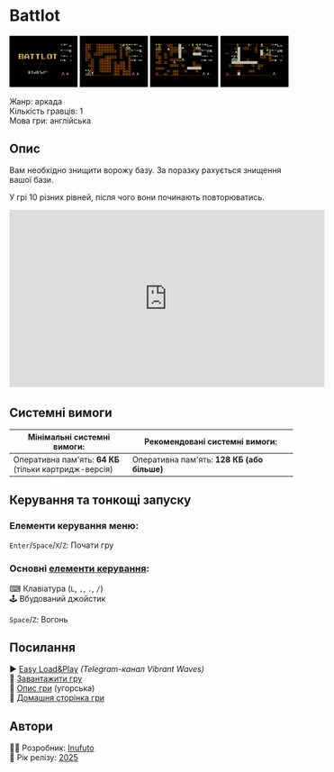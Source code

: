 # Battlot

<img src="screenshots/scrn_battlot_01.png" width="24%"> 
<img src="screenshots/scrn_battlot_02.png" width="24%"> 
<img src="screenshots/scrn_battlot_03.png" width="24%"> 
<img src="screenshots/scrn_battlot_04.png" width="24%">

Жанр: аркада  
Кількість гравців: 1  
Мова гри: англійська  


## Опис

Вам необхідно знищити ворожу базу. За поразку рахується знищення вашої бази.  

У грі 10 різних рівней, після чого вони починають повторюватись.

<iframe width="560" height="315" src="https://www.youtube.com/embed/s3s4x_kFsYc" title="YouTube video player" frameborder="0" allowfullscreen></iframe>

## Системні вимоги

|Мінімальні системні вимоги:|Рекомендовані системні вимоги:|
|---------------------------|------------------------------|
|Оперативна пам'ять: **64 КБ**<br>(тільки картридж-версія)|Оперативна пам'ять: **128 КБ (або більше)**|  

## Керування та тонкощі запуску
### Елементи керування меню:

`Enter`/`Space`/`X`/`Z`: Почати гру  

### Основні [елементи керування](../controllers.md):
⌨ Клавіатура (`L`, `,`, `.`, `/`)  
🕹 Вбудований джойстик  

`Space`/`Z`: Вогонь

## Посилання

▶ [Easy Load&Play](https://t.me/EP128k_Load_n_Play/789) *(Telegram-канал Vibrant Waves)*  
💾 [Завантажити гру](http://www.ep128.hu/Ep_Games/Prg/Battlot.rar)  
📃 [Опис гри](http://www.ep128.hu/Games/Battlot.htm) (угорська)  
🏡 [Домашня сторінка гри](http://inufuto.web.fc2.com/8bit/battlot/#ep64)

## Автори
👨‍💻 Розробник: [Inufuto](../../community/inufuto.md)  
📅 Рік релізу: [2025](../release_years/2025.md)  